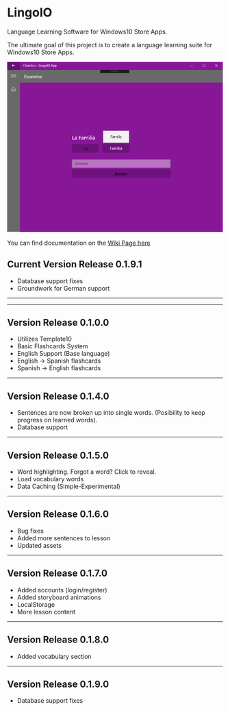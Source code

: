 # LingoIO
Language Learning Software for Windows10 Store Apps.

The ultimate goal of this project is to create a language learning suite for Windows10 Store Apps.

![Screenshot](https://github.com/ChaoticaDev/LingoIO/blob/master/ss/ex4.png)

You can find documentation on the [Wiki Page here](https://github.com/ChaoticaDev/LingoIO/wiki)


## Current Version Release 0.1.9.1
- Database support fixes
- Groundwork for German support

-----

-----

## Version Release 0.1.0.0
- Utilizes Template10
- Basic Flashcards System
- English Support (Base language)
- English -> Spanish flashcards
- Spanish -> English flashcards

----
## Version Release 0.1.4.0
- Sentences are now broken up into single words. (Posibility to keep progress on learned words).
- Database support

----
## Version Release 0.1.5.0
- Word highlighting. Forgot a word? Click to reveal.
- Load vocabulary words
- Data Caching (Simple-Experimental)

----
## Version Release 0.1.6.0
- Bug fixes
- Added more sentences to lesson
- Updated assets

----
## Version Release 0.1.7.0
- Added accounts (login/register)
- Added storyboard animations
- LocalStorage
- More lesson content

----
## Version Release 0.1.8.0
- Added vocabulary section

----
## Version Release 0.1.9.0
- Database support fixes